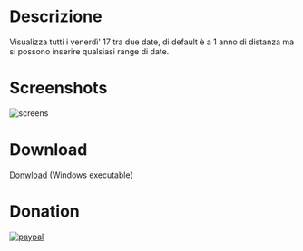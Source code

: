 # Descrizione 

Visualizza tutti i venerdì' 17 tra due date, di default è a 1 anno di distanza ma si possono inserire qualsiasi range di date.

# Screenshots

![screens](https://user-images.githubusercontent.com/583775/78041371-e264a700-7370-11ea-9025-50bbe172dadd.JPG)

# Download

[Donwload](https://github.com/theking0/venerdi17/releases/download/1.0/venerdi17.exe) (Windows executable)

# Donation

[![paypal](https://www.paypalobjects.com/en_US/IT/i/btn/btn_donateCC_LG.gif)](https://www.paypal.com/cgi-bin/webscr?cmd=_donations&business=VRR5MDB7JQZFE&currency_code=EUR&source=url)